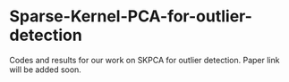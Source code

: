 # Sparse-Kernel-PCA-for-outlier-detection
Codes and results for our work on SKPCA for outlier detection. Paper link will be added soon.
